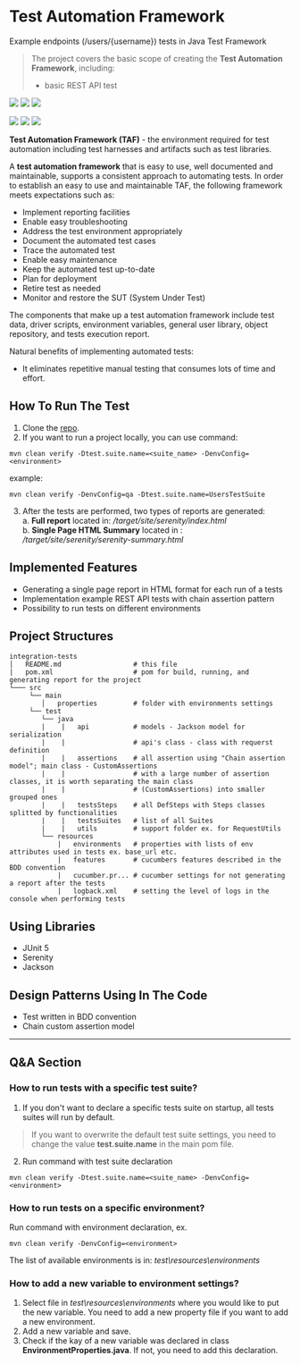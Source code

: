 # Test Automation Framework
Example endpoints (/users/{username}) tests in Java Test Framework

> The project covers the basic scope of creating the **Test Automation Framework**, including:
> - basic REST API test

![](https://img.shields.io/badge/Code-Java%2017-informational?style=flat&color=blueviolet)
![](https://img.shields.io/badge/Build-Maven-informational?style=flat&color=blueviolet)
![](https://img.shields.io/badge/Test_Framework-JUnit5-informational?style=flat&color=blueviolet)

[//]: # (![]&#40;https://img.shields.io/badge/Library_to_UI_tests-Selenium-informational?style=flat&color=blueviolet&#41;)
![](https://img.shields.io/badge/Framework_to_implemented_BDD-Cucumber-informational?style=flat&color=blueviolet)
![](https://img.shields.io/badge/Library_to_API_tests-Rest_Assured-informational?style=flat&color=blueviolet)
![](https://img.shields.io/badge/Reports-Serenity-informational?style=flat&color=blueviolet)

**Test Automation Framework (TAF)** - the environment required for test automation including test harnesses and artifacts
such as test libraries. 

A **test automation framework** that is easy to use, well documented and maintainable, supports a consistent approach to
automating tests. In order to establish an easy to use and maintainable TAF, the following framework meets expectations such as: 
- Implement reporting facilities 
- Enable easy troubleshooting 
- Address the test environment appropriately 
- Document the automated test cases 
- Trace the automated test 
- Enable easy maintenance
- Keep the automated test up-to-date
- Plan for deployment
- Retire test as needed
- Monitor and restore the SUT (System Under Test)

The components that make up a test automation framework include test data, driver scripts, environment variables, 
general user library, object repository, and tests execution report. 

Natural benefits of implementing automated tests:
 - It eliminates repetitive manual testing that consumes lots of time and effort. 

## How To Run The Test
1. Clone the [repo](https://github.com/FrostBrain2020/java-test-framework).
2. If you want to run a project locally, you can use command:
```
mvn clean verify -Dtest.suite.name=<suite_name> -DenvConfig=<environment>
```
example:
```
mvn clean verify -DenvConfig=qa -Dtest.suite.name=UsersTestSuite
```
3. After the tests are performed, two types of reports are generated: \
   a. **Full report** located in: */target/site/serenity/index.html* \
   b. **Single Page HTML Summary** located in : */target/site/serenity/serenity-summary.html*

## Implemented Features 
- Generating a single page report in HTML format for each run of a tests
- Implementation example REST API tests with chain assertion pattern
- Possibility to run tests on different environments

## Project Structures 
```
integration-tests
│   README.md                  # this file      
|   pom.xml                    # pom for build, running, and generating report for the project         
└─── src 
     └── main           
        │   properties         # folder with environments settings 
     └── test           
        └── java               
        |    |   api           # models - Jackson model for serialization
        |    |                 # api's class - class with requerst definition   
        |    |   assertions    # all assertion using "Chain assertion model"; main class - CustomAssertions
        |    |                 # with a large number of assertion classes, it is worth separating the main class 
        |    |                 # (CustomAssertions) into smaller grouped ones
        |    |   testsSteps    # all DefSteps with Steps classes splitted by functionalities
        |    |   testsSuites   # list of all Suites
        |    |   utils         # support folder ex. for RequestUtils       
        └── resources 
            |   environments   # properties with lists of env attributes used in tests ex. base_url etc. 
            |   features       # cucumbers features described in the BDD convention
            |   cucumber.pr... # cucumber settings for not generating a report after the tests
            |   logback.xml    # setting the level of logs in the console when performing tests

```

## Using Libraries 
- JUnit 5
- Serenity
- Jackson

## Design Patterns Using In The Code
- Test written in BDD convention
- Chain custom assertion model


---
## Q&A Section 
### How to run tests with a specific test suite?
1. If you don't want to declare a specific tests suite on startup, all tests suites will run by default.
> If you want to overwrite the default test suite settings, you need to change the value **test.suite.name** in the main pom file.
2. Run command with test suite declaration
```
mvn clean verify -Dtest.suite.name=<suite_name> -DenvConfig=<environment>
```

### How to run tests on a specific environment?
Run command with environment declaration, ex.
```
mvn clean verify -DenvConfig=<environment>
```
The list of available environments is in: _test\resources\environments_

### How to add a new variable to environment settings?
1. Select file in _test\resources\environments_ where you would like to put the new variable. You need to add a new property file if you want to add a new environment.
2. Add a new variable and save.
3. Check if the kay of a new variable was declared in class **EnvironmentProperties.java**. If not, you need to add this declaration. 